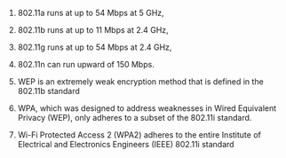 


1. 802.11a runs at up to 54 Mbps at 5 GHz, 
2. 802.11b runs at up to 11 Mbps at 2.4 GHz, 
3. 802.11g runs at up to 54 Mbps at 2.4 GHz, 
4. 802.11n can run upward of 150 Mbps.



1. WEP is an extremely weak encryption method that is defined in the 802.11b standard
2. WPA, which was designed to address weaknesses in Wired Equivalent Privacy (WEP), only adheres to a subset of the 802.11i standard.
3. Wi-Fi Protected Access 2 (WPA2) adheres to the entire Institute of Electrical and Electronics Engineers (IEEE) 802.11i standard


